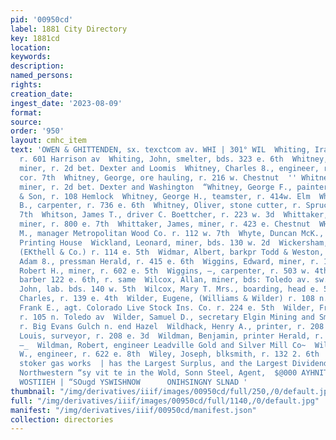 ```yaml
---
pid: '00950cd'
label: 1881 City Directory
key: 1881cd
location: 
keywords: 
description: 
named_persons: 
rights: 
creation_date: 
ingest_date: '2023-08-09'
format: 
source: 
order: '950'
layout: cmhc_item
text: 'OWEN & GHITTENDEN, sx. texctcom av. WHI | 301° WIL  Whiting, Ira C., mining,
  r. 601 Harrison av  Whiting, John, smelter, bds. 323 e. 6th  Whitney, Anderson S.,
  miner, r. 2d bet. Dexter and Loomis  Whitney, Charles 8., engineer, r. Spruce sw.
  cor. 7th  Whitney, George, ore hauling, r. 216 w. Chestnut  '' Whitney, George A.,
  miner, r. 2d bet. Dexter and Washington  “Whitney, George F., painter J. D. Thomas
  & Son, r. 108 Hemlock  Whitney, George H., teamster, r. 414w. Elm  Whitney, Henry
  B., carpenter, r. 736 e. 6th  Whitney, Oliver, stone cutter, r. Spruce, sw. cor
  7th  Whitson, James T., driver C. Boettcher, r. 223 w. 3d  Whittaker, Frank C.,
  miner, r. 800 e. 7th  Whittaker, James, miner, r. 423 e. Chestnut  WHITTON, J OHN
  M., manager Metropolitan Wood Co. r. 112 w. 7th  Whyte, Duncan McK., foreman Franklin
  Printing House  Wickland, Leonard, miner, bds. 130 w. 2d  Wickersham, Turner A.,
  (EKthell & Co.) r. 114 e. 5th  Widmar, Albert, barkpr Todd & Weston, r. 125 w. Chestnut  Widenar,
  Adam 8., pressman Herald, r. 415 e. 6th  Wiggins, Edward, miner, r. 108 n. Alder  Wiggins,
  Robert H., miner, r. 602 e. 5th  Wiggins, —, carpenter, r. 503 w. 4th  Wikler, Christian,
  barber 122 e. 6th, r. same  Wilcox, Allan, miner, bds: Toledo av. sw. cor. Elm  Wilcox,
  John, lab. bds. 140 w. 5th  Wilcox, Mary T. Mrs., boarding, head e. 5th  Wilder,
  Charles, r. 139 e. 4th  Wilder, Eugene, (Williams & Wilder) r. 108 n. Hemlock  Wilder,
  Frank E., agt. Colorado Live Stock Ins. Co. r. 224 e. 5th  Wilder, Fred, miner,
  r. 105 n. Toledo av  Wilder, Samuel D., secretary Elgin Mining and Smelting Co.
  r. Big Evans Gulch n. end Hazel  Wildhack, Henry A., printer, r. 208 e. 3d  Wildhack,
  Louis, surveyor, r. 208 e. 3d  Wildman, Benjamin, printer Herald, r. 134 w. 5th
  —_  Wildman, Robert, engineer Leadville Gold and Silver Mill Co~  Wiles, Edward
  W., engineer, r. 622 e. 8th  Wiley, Joseph, blksmith, r. 132 2. 6th  Wiley, William,
  stoker gas works  | has the Largest Surplus, and the Largest Dividends of * | The
  Northwestern “sy vit te in the Wold, Sonn Steel, Agent,  $@000 AYHNITTIA  6§  ‘MAY
  WOSTIIEH | “SOugd YSWISHNOW      ONIHSINGNY SLNAD '
thumbnail: "/img/derivatives/iiif/images/00950cd/full/250,/0/default.jpg"
full: "/img/derivatives/iiif/images/00950cd/full/1140,/0/default.jpg"
manifest: "/img/derivatives/iiif/00950cd/manifest.json"
collection: directories
---
```

